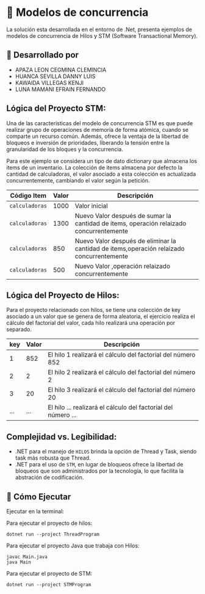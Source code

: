 # 🚀 Modelos de concurrencia

La solución esta desarrollada en el entorno de .Net, presenta ejemplos de modelos de concurrencia de Hilos y STM (Software Transactional Memory).

## 📌 Desarrollado por
* APAZA LEON  CEGMINA CLEMINCIA 
* HUANCA SEVILLA DANNY LUIS
* KAWAIDA VILLEGAS KENJI
* LUNA MAMANI EFRAIN FERNANDO

## Lógica del Proyecto STM:

Una de las características del modelo de concurrencia STM es que puede realizar grupo de operaciones de memoria de forma atómica, cuando se comparte un recurso común. Además, ofrece la ventaja de la libertad de bloqueos e inversión de prioridades, liberando la tensión entre la granularidad de los bloques y la concurrencia.

Para este ejemplo se considera un tipo de dato dictionary que almacena los items de un inventario. La colección de items almacena por defecto la cantidad de calculadoras, el valor asociado a esta colección es actualizada concurrentemente, cambiando el valor según la petición.

| Código Item      | Valor               |Descripción  |
|---------------------|-------------------------|-------------------------|
| `calculadoras`      | 1000          | Valor inicial
| `calculadoras`      | 1300          | Nuevo Valor después de sumar la cantidad de items, operación relaizado concurrentemente
| `calculadoras`      | 850          | Nuevo Valor después de eliminar la cantidad de items,operación relaizado concurrentemente
| `calculadoras`      | 500          | Nuevo Valor ,operación relaizado concurrentemente


## Lógica del Proyecto de Hilos:

Para el proyecto relacionado con hilos, se tiene una colección de key asociado a un valor que se genera de forma aleatoria, el ejercicio realiza el cálculo del factorial del valor, cada hilo realizará una operación por separado.

| key     | Valor  |Descripción  |
|--------|---------|-------------------------|
| 1      | 852     | El hilo 1 realizará el cálculo del factorial del número 852
| 2      | 2       | El hilo 2 realizará el cálculo del factorial del número 2
| 3      | 20      | El hilo 3 realizará el cálculo del factorial del número 20
| ...    | ...     | El hilo ... realizará el cálculo del factorial del número ...


## Complejidad vs. Legibilidad:

- .NET para el manejo de `HILOS` brinda la opción de Thread y Task, siendo task más robusta que Thread.
- .NET para el uso de `STM`, en lugar de bloqueos ofrece la libertad de bloqueos que son administrados por la tecnología, lo que facilita la abstración de codificación.



## 📌 Cómo Ejecutar  
Ejecutar en la terminal:

Para ejecutar el proyecto de hilos:
```
dotnet run --project ThreadProgram
```

Para ejecutar el proyecto Java que trabaja con Hilos:
```
javac Main.java
java Main
```

Para ejecutar el proyecto de STM:
```
dotnet run --project STMProgram
```


